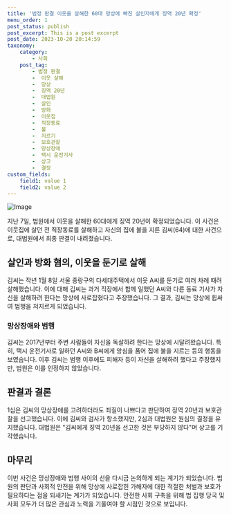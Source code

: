 ```yaml
---
title: '법정 판결 이웃을 살해한 60대 망상에 빠진 살인자에게 징역 20년 확정'
menu_order: 1
post_status: publish
post_excerpt: This is a post excerpt
post_date: 2023-10-20 20:14:59
taxonomy:
    category:
        - 사회
    post_tag:
        - 법정 판결
        -  이웃 살해
        -  망상
        -  징역 20년
        -  대법원
        -  살인
        -  방화
        -  이웃집
        -  직장동료
        -  불
        -  지르기
        -  보호관찰
        -  망상장애
        -  택시 운전기사
        -  상고
        -  결정
custom_fields:
    field1: value 1
    field2: value 2
---
```


![Image](https://imgnews.pstatic.net/image/082/2024/02/07/0001254689_001_20240207072601279.jpg?type=w647)


지난 7일, 법원에서 이웃을 살해한 60대에게 징역 20년이 확정되었습니다. 이 사건은 이웃집에 살던 전 직장동료를 살해하고 자신의 집에 불을 지른 김씨(64)에 대한 사건으로, 대법원에서 최종 판결이 내려졌습니다. 

## 살인과 방화 혐의, 이웃을 둔기로 살해
김씨는 작년 1월 8일 서울 중랑구의 다세대주택에서 이웃 A씨를 둔기로 여러 차례 때려 살해했습니다. 이에 대해 김씨는 과거 직장에서 함께 일했던 A씨와 다른 동료 기사가 자신을 살해하려 한다는 망상에 사로잡혔다고 주장했습니다. 그 결과, 김씨는 망상에 휩싸여 범행을 저지르게 되었습니다.

### 망상장애와 범행
김씨는 2017년부터 주변 사람들이 자신을 독살하려 한다는 망상에 시달려왔습니다. 특히, 택시 운전기사로 일하던 A씨와 B씨에게 앙심을 품어 집에 불을 지르는 등의 행동을 보였습니다. 이후 김씨는 범행 이후에도 피해자 등이 자신을 살해하려 했다고 주장했지만, 법원은 이를 인정하지 않았습니다.

## 판결과 결론
1심은 김씨의 망상장애를 고려하더라도 죄질이 나쁘다고 판단하여 징역 20년과 보호관찰을 선고했습니다. 이에 김씨와 검사가 항소했지만, 2심과 대법원은 원심의 결정을 유지했습니다. 대법원은 "김씨에게 징역 20년을 선고한 것은 부당하지 않다"며 상고를 기각했습니다.

## 마무리
이번 사건은 망상장애와 범행 사이의 선을 다시금 논의하게 되는 계기가 되었습니다. 법원의 판단과 사회적 안전을 위해 망상에 사로잡힌 가해자에 대한 적절한 처벌과 보호가 필요하다는 점을 되새기는 계기가 되었습니다. 안전한 사회 구축을 위해 법 집행 당국 및 사회 모두가 더 많은 관심과 노력을 기울여야 할 시점인 것으로 보입니다.
